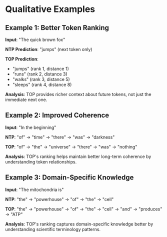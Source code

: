 # Qualitative Examples

## Example 1: Better Token Ranking

**Input**: "The quick brown fox"

**NTP Prediction**: "jumps" (next token only)

**TOP Prediction**: 
- "jumps" (rank 1, distance 1)
- "runs" (rank 2, distance 3) 
- "walks" (rank 3, distance 5)
- "sleeps" (rank 4, distance 8)

**Analysis**: TOP provides richer context about future tokens, not just the immediate next one.

## Example 2: Improved Coherence

**Input**: "In the beginning"

**NTP**: "of" → "time" → "there" → "was" → "darkness"

**TOP**: "of" → "the" → "universe" → "there" → "was" → "nothing"

**Analysis**: TOP's ranking helps maintain better long-term coherence by understanding token relationships.

## Example 3: Domain-Specific Knowledge

**Input**: "The mitochondria is"

**NTP**: "the" → "powerhouse" → "of" → "the" → "cell"

**TOP**: "the" → "powerhouse" → "of" → "the" → "cell" → "and" → "produces" → "ATP"

**Analysis**: TOP's ranking captures domain-specific knowledge better by understanding scientific terminology patterns.
    